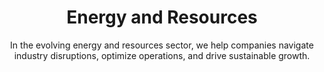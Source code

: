 ---
layout: industry
order: 6
title: Energy and Resources
subtitle: "In the evolving energy and resources sector, we help companies navigate industry disruptions, optimize operations, and drive sustainable growth."
intro: "At SLKone, we understand the complex challenges facing the energy and resources sector. From upstream to downstream, we partner with companies to navigate industry disruptions, optimize operations, and drive sustainable growth. Our deep industry knowledge, combined with our data-driven approach, enables us to deliver tangible results in this dynamic sector."
landscape-title: "The Energy & Resources Landscape"
landscape-intro: "The energy and resources sector is undergoing significant transformation, driven by:"
landscape:
  - "Transition to renewable and clean energy sources"
  - "Volatile commodity prices and market dynamics"
  - "Increasing focus on ESG and sustainability"
  - "Technological advancements and digitalization"
  - "Evolving regulatory landscapes"
  - "Supply chain disruptions and geopolitical uncertainties"
landscape-conclusion: "These forces reshape the competitive landscape, presenting both challenges and opportunities for energy and resource companies."
approach-title: "Our Approach"
approach-intro: "SLKone adopts a comprehensive approach to energy and resources challenges, integrating operational excellence with strategic foresight. Our framework encompasses:"
approach:
  - "Operational Efficiency: Optimizing processes and reducing costs"
  - "Digital Transformation: Leveraging technology to enhance productivity and decision-making"
  - "Supply Chain Resilience: Building agile and responsive supply networks"
  - "Sustainability Integration: Developing strategies for the energy transition"
  - "Portfolio Optimization: Balancing traditional and renewable energy assets"
  - "Risk Management: Mitigating operational, financial, and regulatory risks"
why_choose:
  - "Deep Industry Expertise: Extensive knowledge of the energy and resources sector dynamics."
  - "Data-Driven Solutions: Leveraging advanced analytics for informed decision-making."
  - "Sustainable Growth Focus: Strategies aimed at long-term sustainability and resilience."
  - "Cross-Functional Approach: Integrating operations, finance, and strategy for holistic improvements."
  - "Proven Track Record: Demonstrated success in optimizing operations and driving growth."
  - "Collaborative Partnership: Working closely with your team to ensure tailored and effective solutions."
cta: "Ready to navigate the complexities of the energy and resources sector? Contact SLKone today to discover how our specialized services can drive your sustainable growth and operational excellence."
icon: "fa-solid fa-bolt"
---